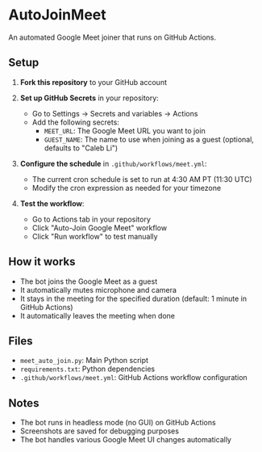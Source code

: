 # AutoJoinMeet

An automated Google Meet joiner that runs on GitHub Actions.

## Setup

1. **Fork this repository** to your GitHub account

2. **Set up GitHub Secrets** in your repository:
   - Go to Settings → Secrets and variables → Actions
   - Add the following secrets:
     - `MEET_URL`: The Google Meet URL you want to join
     - `GUEST_NAME`: The name to use when joining as a guest (optional, defaults to "Caleb Li")

3. **Configure the schedule** in `.github/workflows/meet.yml`:
   - The current cron schedule is set to run at 4:30 AM PT (11:30 UTC)
   - Modify the cron expression as needed for your timezone

4. **Test the workflow**:
   - Go to Actions tab in your repository
   - Click "Auto-Join Google Meet" workflow
   - Click "Run workflow" to test manually

## How it works

- The bot joins the Google Meet as a guest
- It automatically mutes microphone and camera
- It stays in the meeting for the specified duration (default: 1 minute in GitHub Actions)
- It automatically leaves the meeting when done

## Files

- `meet_auto_join.py`: Main Python script
- `requirements.txt`: Python dependencies
- `.github/workflows/meet.yml`: GitHub Actions workflow configuration

## Notes

- The bot runs in headless mode (no GUI) on GitHub Actions
- Screenshots are saved for debugging purposes
- The bot handles various Google Meet UI changes automatically
